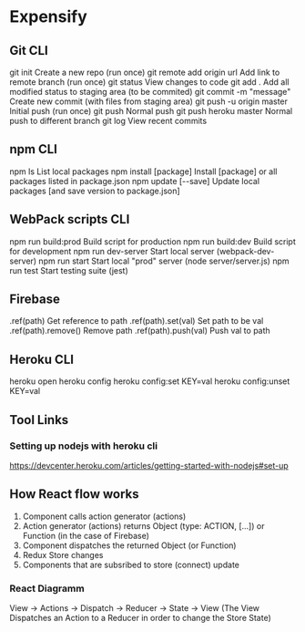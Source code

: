 # Expensify

## Git CLI
git init 										Create a new repo (run once)
git remote add origin url		Add link to remote branch (run once)
git status									View changes to code
git add . 									Add all modified status to staging area (to be commited)
git commit -m "message"			Create new commit (with files from staging area)
git push -u origin master		Initial push (run once)
git push										Normal push
git push heroku master			Normal push to different branch
git log											View recent commits

## npm CLI
npm ls											List local packages
npm install [package] 			Install [package] or all packages listed in package.json
npm update [--save]					Update local packages [and save version to package.json]

## WebPack scripts CLI
npm run build:prod					Build script for production
npm run build:dev						Build script for development
npm run dev-server					Start local server (webpack-dev-server)
npm run start								Start local "prod" server (node server/server.js)
npm run test								Start testing suite (jest)

## Firebase
.ref(path) 									Get reference to path
.ref(path).set(val) 				Set path to be val
.ref(path).remove() 				Remove path
.ref(path).push(val) 				Push val to path

## Heroku CLI
heroku open
heroku config
heroku config:set KEY=val
heroku config:unset KEY=val

## Tool Links
### Setting up nodejs with heroku cli
https://devcenter.heroku.com/articles/getting-started-with-nodejs#set-up

## How React flow works
1. Component calls action generator (actions)
2. Action generator (actions) returns Object (type: ACTION, [...]) or Function (in the case of Firebase)
3. Component dispatches the returned Object (or Function)
4. Redux Store changes
5. Components that are subsribed to store (connect) update

### React Diagramm
View -> Actions -> Dispatch -> Reducer -> State -> View
(The View Dispatches an Action to a Reducer in order to change the Store State)